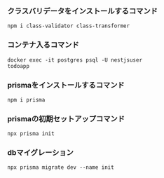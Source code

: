 ### クラスバリデータをインストールするコマンド

```
npm i class-validator class-transformer
```

### コンテナ入るコマンド

```
docker exec -it postgres psql -U nestjsuser
todoapp
```

### prismaをインストールするコマンド

```
npm i prisma
```

### prismaの初期セットアップコマンド

```
npx prisma init
```

### dbマイグレーション

```
npx prisma migrate dev --name init
```
